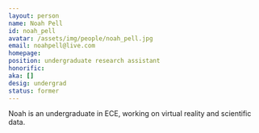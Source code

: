 ```yaml
---
layout: person
name: Noah Pell
id: noah_pell
avatar: /assets/img/people/noah_pell.jpg
email: noahpell@live.com
homepage: 
position: undergraduate research assistant
honorific: 
aka: []
desig: undergrad
status: former
---
```


Noah is an undergraduate in ECE, working on virtual reality and
scientific data.
